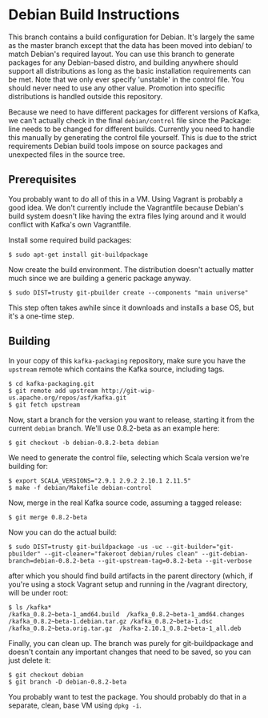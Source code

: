 Debian Build Instructions
=========================

This branch contains a build configuration for Debian. It's largely the same as
the master branch except that the data has been moved into debian/ to match
Debian's required layout. You can use this branch to generate packages for any
Debian-based distro, and building anywhere should support all distributions as
long as the basic installation requirements can be met. Note that we only ever
specify 'unstable' in the control file. You should never need to use any other
value. Promotion into specific distributions is handled outside this repository.

Because we need to have different packages for different versions of Kafka, we
can't actually check in the final `debian/control` file since the Package: line
needs to be changed for different builds. Currently you need to handle this
manually by generating the control file yourself. This is due to the strict
requirements Debian build tools impose on source packages and unexpected files
in the source tree.

Prerequisites
-------------

You probably want to do all of this in a VM. Using Vagrant is probably a good
idea. We don't currently include the Vagrantfile because Debian's build system
doesn't like having the extra files lying around and it would conflict with
Kafka's own Vagrantfile.

Install some required build packages:

    $ sudo apt-get install git-buildpackage

Now create the build environment. The distribution doesn't actually matter much
since we are building a generic package anyway.

    $ sudo DIST=trusty git-pbuilder create --components "main universe"

This step often takes awhile since it downloads and installs a base OS, but it's
a one-time step.

Building
--------

In your copy of this `kafka-packaging` repository, make sure you have the
`upstream` remote which contains the Kafka source, including tags.

    $ cd kafka-packaging.git
    $ git remote add upstream http://git-wip-us.apache.org/repos/asf/kafka.git
    $ git fetch upstream

Now, start a branch for the version you want to release, starting it from the
current `debian` branch. We'll use 0.8.2-beta as an example here:

    $ git checkout -b debian-0.8.2-beta debian

We need to generate the control file, selecting which Scala version we're
building for:

    $ export SCALA_VERSIONS="2.9.1 2.9.2 2.10.1 2.11.5"
    $ make -f debian/Makefile debian-control

Now, merge in the real Kafka source code, assuming a tagged release:

    $ git merge 0.8.2-beta

Now you can do the actual build:

    $ sudo DIST=trusty git-buildpackage -us -uc --git-builder="git-pbuilder" --git-cleaner="fakeroot debian/rules clean" --git-debian-branch=debian-0.8.2-beta --git-upstream-tag=0.8.2-beta --git-verbose

after which you should find build artifacts in the parent directory (which, if
you're using a stock Vagrant setup and running in the /vagrant directory, will
be under root:

    $ ls /kafka*
    /kafka_0.8.2~beta-1_amd64.build  /kafka_0.8.2~beta-1_amd64.changes
    /kafka_0.8.2~beta-1.debian.tar.gz /kafka_0.8.2~beta-1.dsc
    /kafka_0.8.2~beta.orig.tar.gz  /kafka-2.10.1_0.8.2~beta-1_all.deb

Finally, you can clean up. The branch was purely for git-buildpackage and
doesn't contain any important changes that need to be saved, so you can just
delete it:

    $ git checkout debian
    $ git branch -D debian-0.8.2-beta

You probably want to test the package. You should probably do that in a
separate, clean, base VM using `dpkg -i`.

